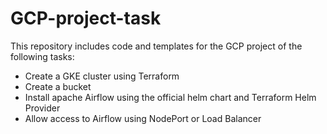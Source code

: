# GCP-project-task

This repository includes code and templates for the GCP project of the following tasks:
- Create a GKE cluster using Terraform
- Create a bucket
- Install apache Airflow using the official helm chart and Terraform Helm
Provider
- Allow access to Airflow using NodePort or Load Balancer
